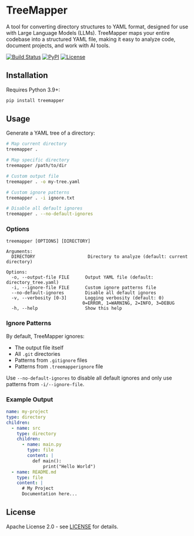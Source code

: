 # TreeMapper

A tool for converting directory structures to YAML format, designed for use with Large Language Models (LLMs).
TreeMapper maps your entire codebase into a structured YAML file, making it easy to analyze code, document projects, and
work with AI tools.

[![Build Status](https://img.shields.io/github/actions/workflow/status/nikolay-e/TreeMapper/ci.yml)](https://github.com/nikolay-e/TreeMapper/actions)
[![PyPI](https://img.shields.io/pypi/v/treemapper)](https://pypi.org/project/treemapper)
[![License](https://img.shields.io/github/license/nikolay-e/TreeMapper)](https://github.com/nikolay-e/TreeMapper/blob/main/LICENSE)

## Installation

Requires Python 3.9+:

```bash
pip install treemapper
```

## Usage

Generate a YAML tree of a directory:

```bash
# Map current directory
treemapper .

# Map specific directory
treemapper /path/to/dir

# Custom output file
treemapper . -o my-tree.yaml

# Custom ignore patterns
treemapper . -i ignore.txt

# Disable all default ignores
treemapper . --no-default-ignores
```

### Options

```
treemapper [OPTIONS] [DIRECTORY]

Arguments:
  DIRECTORY                    Directory to analyze (default: current directory)

Options:
  -o, --output-file FILE      Output YAML file (default: directory_tree.yaml)
  -i, --ignore-file FILE      Custom ignore patterns file
  --no-default-ignores        Disable all default ignores
  -v, --verbosity [0-3]       Logging verbosity (default: 0)
                             0=ERROR, 1=WARNING, 2=INFO, 3=DEBUG
  -h, --help                  Show this help
```

### Ignore Patterns

By default, TreeMapper ignores:

- The output file itself
- All `.git` directories
- Patterns from `.gitignore` files
- Patterns from `.treemapperignore` file

Use `--no-default-ignores` to disable all default ignores and only use patterns from `-i/--ignore-file`.

### Example Output

```yaml
name: my-project
type: directory
children:
  - name: src
    type: directory
    children:
      - name: main.py
        type: file
        content: |
          def main():
              print("Hello World")
  - name: README.md
    type: file
    content: |
      # My Project
      Documentation here...
```

## License

Apache License 2.0 - see [LICENSE](LICENSE) for details.
